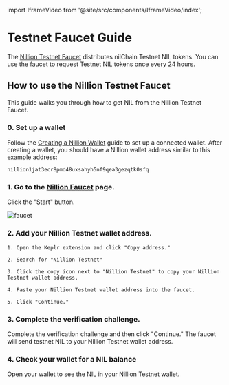 import IframeVideo from '@site/src/components/IframeVideo/index';

# Testnet Faucet Guide

The [Nillion Testnet Faucet](https://faucet.testnet.nillion.com/) distributes nilChain Testnet NIL tokens. You can use the faucet to request Testnet NIL tokens once every 24 hours.

## How to use the Nillion Testnet Faucet

This guide walks you through how to get NIL from the Nillion Testnet Faucet.

### 0. Set up a wallet

Follow the [Creating a Nillion Wallet](/guide-nillion-wallet) guide to set up a connected wallet. After creating a wallet, you should have a Nillion wallet address similar to this example address:

```
nillion1jat3ecr8pmd48uxsahyh5nf9qea3gezqtk0sfq
```

### 1. Go to the [Nillion Faucet](https://faucet.testnet.nillion.com/) page.

Click the "Start" button.

![faucet](/img/faucet-start.png)

### 2. Add your Nillion Testnet wallet address.

    1. Open the Keplr extension and click "Copy address."

    2. Search for "Nillion Testnet"

    3. Click the copy icon next to "Nillion Testnet" to copy your Nillion Testnet wallet address.

    4. Paste your Nillion Testnet wallet address into the faucet.

    5. Click "Continue."

<IframeVideo videoSrc="https://www.loom.com/embed/d47a393e87544095a4bbf5531aac79f2?sid=3d0b8ee1-7c74-4c71-82f8-41ecb463e838"/>

### 3. Complete the verification challenge.

Complete the verification challenge and then click "Continue." The faucet will send testnet NIL to your Nillion Testnet wallet address.

### 4. Check your wallet for a NIL balance

Open your wallet to see the NIL in your Nillion Testnet wallet.

<IframeVideo videoSrc="https://www.loom.com/embed/93703c126ae74c8a9ff55e5d33063395?sid=aa08c50f-0aff-4d4f-9eca-70cb774736b4"/>

